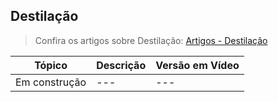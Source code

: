 ## Destilação

> Confira os artigos sobre Destilação: [Artigos - Destilação](../artigos)

| Tópico | Descrição | Versão em Vídeo |
|-----------|-----------|-----------------|
| Em construção | --- | --- |
